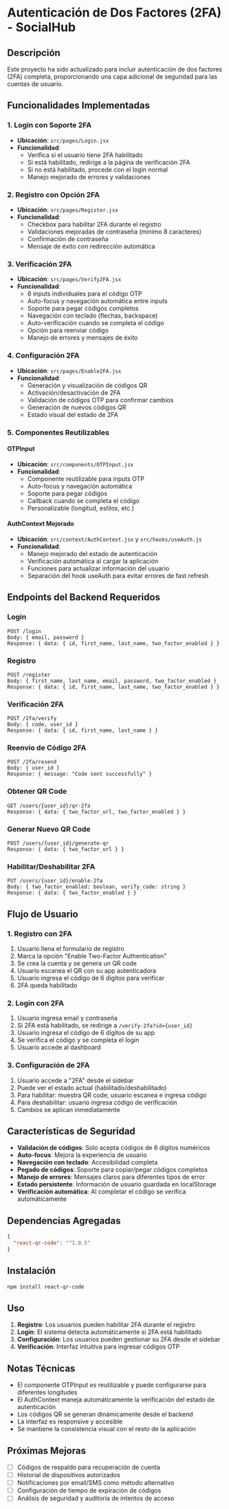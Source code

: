# Autenticación de Dos Factores (2FA) - SocialHub

## Descripción

Este proyecto ha sido actualizado para incluir autenticación de dos factores (2FA) completa, proporcionando una capa adicional de seguridad para las cuentas de usuario.

## Funcionalidades Implementadas

### 1. Login con Soporte 2FA
- **Ubicación**: `src/pages/Login.jsx`
- **Funcionalidad**: 
  - Verifica si el usuario tiene 2FA habilitado
  - Si está habilitado, redirige a la página de verificación 2FA
  - Si no está habilitado, procede con el login normal
  - Manejo mejorado de errores y validaciones

### 2. Registro con Opción 2FA
- **Ubicación**: `src/pages/Register.jsx`
- **Funcionalidad**:
  - Checkbox para habilitar 2FA durante el registro
  - Validaciones mejoradas de contraseña (mínimo 8 caracteres)
  - Confirmación de contraseña
  - Mensaje de éxito con redirección automática

### 3. Verificación 2FA
- **Ubicación**: `src/pages/Verify2FA.jsx`
- **Funcionalidad**:
  - 6 inputs individuales para el código OTP
  - Auto-focus y navegación automática entre inputs
  - Soporte para pegar códigos completos
  - Navegación con teclado (flechas, backspace)
  - Auto-verificación cuando se completa el código
  - Opción para reenviar código
  - Manejo de errores y mensajes de éxito

### 4. Configuración 2FA
- **Ubicación**: `src/pages/Enable2FA.jsx`
- **Funcionalidad**:
  - Generación y visualización de códigos QR
  - Activación/desactivación de 2FA
  - Validación de códigos OTP para confirmar cambios
  - Generación de nuevos códigos QR
  - Estado visual del estado de 2FA

### 5. Componentes Reutilizables

#### OTPInput
- **Ubicación**: `src/components/OTPInput.jsx`
- **Funcionalidad**:
  - Componente reutilizable para inputs OTP
  - Auto-focus y navegación automática
  - Soporte para pegar códigos
  - Callback cuando se completa el código
  - Personalizable (longitud, estilos, etc.)

#### AuthContext Mejorado
- **Ubicación**: `src/context/AuthContext.jsx` y `src/hooks/useAuth.js`
- **Funcionalidad**:
  - Manejo mejorado del estado de autenticación
  - Verificación automática al cargar la aplicación
  - Funciones para actualizar información del usuario
  - Separación del hook useAuth para evitar errores de fast refresh

## Endpoints del Backend Requeridos

### Login
```
POST /login
Body: { email, password }
Response: { data: { id, first_name, last_name, two_factor_enabled } }
```

### Registro
```
POST /register
Body: { first_name, last_name, email, password, two_factor_enabled }
Response: { data: { id, first_name, last_name, two_factor_enabled } }
```

### Verificación 2FA
```
POST /2fa/verify
Body: { code, user_id }
Response: { data: { id, first_name, last_name } }
```

### Reenvío de Código 2FA
```
POST /2fa/resend
Body: { user_id }
Response: { message: "Code sent successfully" }
```

### Obtener QR Code
```
GET /users/{user_id}/qr-2fa
Response: { data: { two_factor_url, two_factor_enabled } }
```

### Generar Nuevo QR Code
```
POST /users/{user_id}/generate-qr
Response: { data: { two_factor_url } }
```

### Habilitar/Deshabilitar 2FA
```
PUT /users/{user_id}/enable-2fa
Body: { two_factor_enabled: boolean, verify_code: string }
Response: { data: { two_factor_enabled } }
```

## Flujo de Usuario

### 1. Registro con 2FA
1. Usuario llena el formulario de registro
2. Marca la opción "Enable Two-Factor Authentication"
3. Se crea la cuenta y se genera un QR code
4. Usuario escanea el QR con su app autenticadora
5. Usuario ingresa el código de 6 dígitos para verificar
6. 2FA queda habilitado

### 2. Login con 2FA
1. Usuario ingresa email y contraseña
2. Si 2FA está habilitado, se redirige a `/verify-2fa?id={user_id}`
3. Usuario ingresa el código de 6 dígitos de su app
4. Se verifica el código y se completa el login
5. Usuario accede al dashboard

### 3. Configuración de 2FA
1. Usuario accede a "2FA" desde el sidebar
2. Puede ver el estado actual (habilitado/deshabilitado)
3. Para habilitar: muestra QR code, usuario escanea e ingresa código
4. Para deshabilitar: usuario ingresa código de verificación
5. Cambios se aplican inmediatamente

## Características de Seguridad

- **Validación de códigos**: Solo acepta códigos de 6 dígitos numéricos
- **Auto-focus**: Mejora la experiencia de usuario
- **Navegación con teclado**: Accesibilidad completa
- **Pegado de códigos**: Soporte para copiar/pegar códigos completos
- **Manejo de errores**: Mensajes claros para diferentes tipos de error
- **Estado persistente**: Información de usuario guardada en localStorage
- **Verificación automática**: Al completar el código se verifica automáticamente

## Dependencias Agregadas

```json
{
  "react-qr-code": "^1.0.5"
}
```

## Instalación

```bash
npm install react-qr-code
```

## Uso

1. **Registro**: Los usuarios pueden habilitar 2FA durante el registro
2. **Login**: El sistema detecta automáticamente si 2FA está habilitado
3. **Configuración**: Los usuarios pueden gestionar su 2FA desde el sidebar
4. **Verificación**: Interfaz intuitiva para ingresar códigos OTP

## Notas Técnicas

- El componente OTPInput es reutilizable y puede configurarse para diferentes longitudes
- El AuthContext maneja automáticamente la verificación del estado de autenticación
- Los códigos QR se generan dinámicamente desde el backend
- La interfaz es responsive y accesible
- Se mantiene la consistencia visual con el resto de la aplicación

## Próximas Mejoras

- [ ] Códigos de respaldo para recuperación de cuenta
- [ ] Historial de dispositivos autorizados
- [ ] Notificaciones por email/SMS como método alternativo
- [ ] Configuración de tiempo de expiración de códigos
- [ ] Análisis de seguridad y auditoría de intentos de acceso
